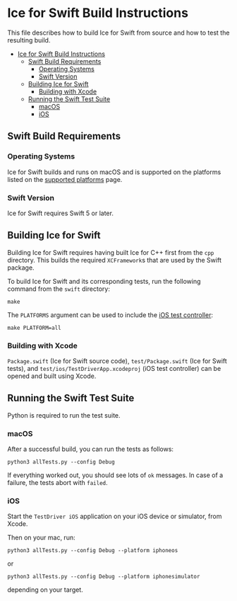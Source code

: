 # Ice for Swift Build Instructions

This file describes how to build Ice for Swift from source and how to test the
resulting build.

- [Ice for Swift Build Instructions](#ice-for-swift-build-instructions)
  - [Swift Build Requirements](#swift-build-requirements)
    - [Operating Systems](#operating-systems)
    - [Swift Version](#swift-version)
  - [Building Ice for Swift](#building-ice-for-swift)
    - [Building with Xcode](#building-with-xcode)
  - [Running the Swift Test Suite](#running-the-swift-test-suite)
    - [macOS](#macos)
    - [iOS](#ios)

## Swift Build Requirements

### Operating Systems

Ice for Swift builds and runs on macOS and is supported on the platforms listed
on the [supported platforms] page.

### Swift Version

Ice for Swift requires Swift 5 or later.

## Building Ice for Swift

Building Ice for Swift requires having built Ice for C++ first from the `cpp` directory. This builds the required
`XCFramework`s that are used by the Swift package.

To build Ice for Swift and its corresponding tests, run the following command from the `swift` directory:

```shell
make
```

The `PLATFORMS` argument can be used to include the [iOS test controller]:

```shell
make PLATFORM=all
```

### Building with Xcode

`Package.swift` (Ice for Swift source code), `test/Package.swift` (Ice for Swift tests), and `test/ios/TestDriverApp.xcodeproj` (iOS test controller) can be opened and built using Xcode.

## Running the Swift Test Suite

Python is required to run the test suite.

### macOS

After a successful build, you can run the tests as follows:

```shell
python3 allTests.py --config Debug
```

If everything worked out, you should see lots of `ok` messages. In case of a
failure, the tests abort with `failed`.

### iOS

Start the `TestDriver iOS` application on your iOS device or simulator, from
Xcode.

Then on your mac, run:

```shell
python3 allTests.py --config Debug --platform iphoneos
```

or

```shell
python3 allTests.py --config Debug --platform iphonesimulator
```

depending on your target.

[supported platforms]: https://doc.zeroc.com/ice/3.7/release-notes/supported-platforms-for-ice-3-7-10
[iOS test controller]: ./test/ios/TestDriverApp.xcodeproj

